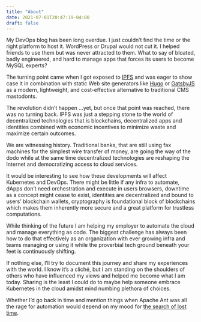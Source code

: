 ```yaml
---
title: "About"
date: 2021-07-01T20:47:19-04:00
draft: false
---
```


My DevOps blog has been long overdue. I just couldn’t find the time or the right platform to host it. WordPress or Drupal would not cut it. I helped friends to use them but was never attracted to them. What to say of bloated, badly engineered, and hard to manage apps that forces its users to become MySQL experts?

The turning point came when I got exposed to [IPFS](https://ipfs.io/) and was eager to show case it in combination with static Web site generators like [Hugo](https://gohugo.io/) or [GatsbyJS](https://www.gatsbyjs.com/) as a modern, lightweight, and cost-effective alternative to traditional CMS mastodonts. 

The revolution didn’t happen …yet, but once that point was reached, there was no turning back. IPFS was just a stepping stone to the world of decentralized technologies that is blockchains, decentralized apps and identities combined with economic incentives to minimize waste and maximize certain outcomes. 

We are witnessing history. Traditional banks, that are still using fax machines for the simplest wire transfer of money, are going the way of the dodo while at the same time decentralized technologies are reshaping the Internet and democratizing access to cloud services.

It would be interesting to see how these developments will affect Kubernetes and DevOps. There might be little if any infra to automate, dApps don’t need orchestration and execute in users browsers, downtime as a concept might cease to exist, identities are decentralized and bound to users’ blockchain wallets, cryptography is foundational block of blockchains which makes them inherently more secure and a great platform for trustless computations.

While thinking of the future I am helping my employer to automate the cloud and manage everything as code. The biggest challenge has always been how to do that effectively as an organization with ever growing infra and teams managing or using it while the proverbial tech ground beneath your feet is continuously shifting.  

If nothing else, I’ll try to document this journey and share my experiences with the world. I know it’s a cliché, but I am standing on the shoulders of others who have influenced my views and helped me become what I am today. Sharing is the least I could do to maybe help someone embrace Kubernetes in the cloud amidst mind numbing plethora of choices.

Whether I’d go back in time and mention things when Apache Ant was all the rage for automation would depend on my mood for [the search of lost time](https://www.the-philosophy.com/proust-search-lost-time-summary). 